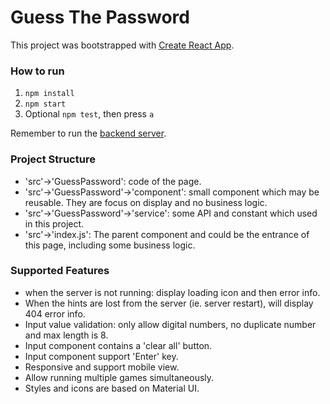 # Guess The Password

This project was bootstrapped with [Create React App](https://github.com/facebook/create-react-app).

### How to run
1. `npm install`
2. `npm start`
3. Optional `npm test`, then press `a`

Remember to run the [backend server](https://github.com/DuoPan/iag-backend).

### Project Structure
* 'src'->'GuessPassword': code of the page.
* 'src'->'GuessPassword'->'component': small component which may be reusable. They are focus on display and no business logic.
* 'src'->'GuessPassword'->'service': some API and constant which used in this project.
* 'src'->'index.js': The parent component and could be the entrance of this page, including some business logic.

### Supported Features
* when the server is not running: display loading icon and then error info.
* When the hints are lost from the server (ie. server restart), will display 404 error info.
* Input value validation: only allow digital numbers, no duplicate number and max length is 8.
* Input component contains a 'clear all' button.
* Input component support 'Enter' key. 
* Responsive and support mobile view.
* Allow running multiple games simultaneously.
* Styles and icons are based on Material UI.